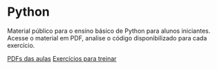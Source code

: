 # Python
Material público para o ensino básico de Python para alunos iniciantes. Acesse o material em PDF, analise o código disponibilizado para cada exercício.

[PDFs das aulas](aulas-pdf)
[Exercícios para treinar](exercicios)
